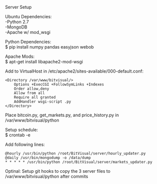 Server Setup

Ubuntu Dependencies:<br>
-Python 2.7<br>
-MongoDB<br>
-Apache w/ mod_wsgi

Python Dependencies:<br>
$ pip install numpy pandas easyjson webob

Apache Mods:<br>
$ apt-get install libapache2-mod-wsgi

Add to VirtualHost in /etc/apache2/sites-available/000-default.conf:

    <Directory /var/www/bitvisual/>
        Options +ExecCGI +FollowSymLinks +Indexes
        Order allow,deny
        Allow from all
        Require all granted
        AddHandler wsgi-script .py 
    </Directory>

Place bitcoin.py, get_markets.py, and price_history.py in /var/www/bitvisual/python

Setup schedule:<br>
$ crontab -e

Add following lines:

    @hourly /usr/bin/python /root/BitVisual/server/hourly_updater.py
    @daily /usr/bin/mongodump -o /data/dump
    * * * * * /usr/bin/python /root/BitVisual/server/markets_updater.py

Optinal: Setup git hooks to copy the 3 server files to /var/www/bitvisual/python after commits
